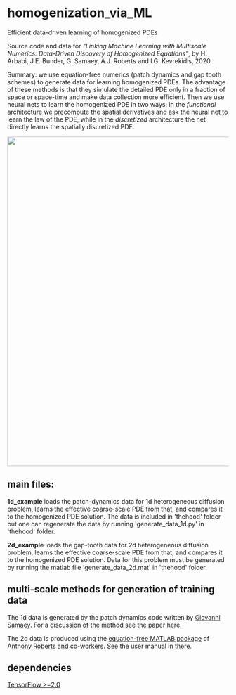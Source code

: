 # homogenization_via_ML
Efficient data-driven learning of homogenized PDEs

Source code and data for *"Linking Machine Learning with Multiscale Numerics: Data-Driven Discovery of Homogenized Equations"*, by H. Arbabi, J.E. Bunder, G. Samaey, A.J. Roberts and I.G. Kevrekidis, 2020

Summary: we use equation-free numerics (patch dynamics and gap tooth schemes) to generate data for learning homogenized PDEs.
The advantage of these methods is that they simulate the detailed PDE only in a fraction of space or space-time and make data collection more efficient. Then we use neural nets to learn the homogenized PDE in two ways: in the *functional* architecture we precompute the spatial derivatives and ask the neural net to learn the law of the PDE, while in the *discretized* architecture the net directly learns the spatially discretized PDE.


<img src="../master/thehood/1d_fig.png" width="750">



## main files:

**1d_example** loads the patch-dynamics data for 1d heterogeneous diffusion problem, learns the effective coarse-scale PDE from that, and compares it to the homogenized PDE solution. The data is included in 'thehood' folder but one can regenerate the data by running 'generate_data_1d.py' in 'thehood' folder.

**2d_example** loads the gap-tooth data for 2d heterogeneous diffusion problem, learns the effective coarse-scale PDE from that, and compares it to the homogenized PDE solution. Data for this problem must be generated by running the matlab file 'generate_data_2d.mat' in 'thehood' folder.


## multi-scale methods for generation of training data

The 1d data is generated by the patch dynamics code written by [Giovanni Samaey](https://giovannisamaey.wordpress.com/). For a discussion of the method see the paper [here](http://www.cs.kuleuven.ac.be/publicaties/rapporten/tw/TW411.pdf).


The 2d data is produced using the [equation-free MATLAB package](https://github.com/uoa1184615/EquationFreeGit) of [Anthony Roberts](http://www.maths.adelaide.edu.au/anthony.roberts/) and co-workers. See the user manual in there.


## dependencies

[TensorFlow >=2.0](https://www.tensorflow.org/install)